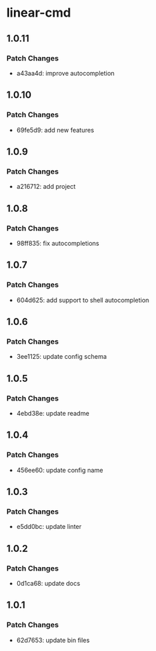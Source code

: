 # linear-cmd

## 1.0.11

### Patch Changes

- a43aa4d: improve autocompletion

## 1.0.10

### Patch Changes

- 69fe5d9: add new features

## 1.0.9

### Patch Changes

- a216712: add project

## 1.0.8

### Patch Changes

- 98ff835: fix autocompletions

## 1.0.7

### Patch Changes

- 604d625: add support to shell autocompletion

## 1.0.6

### Patch Changes

- 3ee1125: update config schema

## 1.0.5

### Patch Changes

- 4ebd38e: update readme

## 1.0.4

### Patch Changes

- 456ee60: update config name

## 1.0.3

### Patch Changes

- e5dd0bc: update linter

## 1.0.2

### Patch Changes

- 0d1ca68: update docs

## 1.0.1

### Patch Changes

- 62d7653: update bin files
